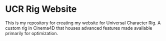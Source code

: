 # UCR Rig Website

This is my repository for creating my website for Universal Character Rig. A custom rig in Cinema4D that houses advanced features made available primarily for optimization.
